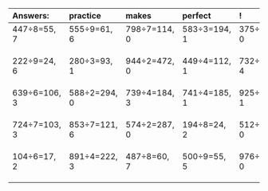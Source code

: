 | Answers: | practice | makes | perfect | ! |
| :--- | :--- | :--- | :--- | :--- |
| 447÷8=55, 7 | 555÷9=61, 6 | 798÷7=114, 0 | 583÷3=194, 1 | 375÷3=125, 0 | 
|   |   |   |   |   | 
|   |   |   |   |   | 
|   |   |   |   |   | 
| 222÷9=24, 6 | 280÷3=93, 1 | 944÷2=472, 0 | 449÷4=112, 1 | 732÷7=104, 4 | 
|   |   |   |   |   | 
|   |   |   |   |   | 
|   |   |   |   |   | 
| 639÷6=106, 3 | 588÷2=294, 0 | 739÷4=184, 3 | 741÷4=185, 1 | 925÷6=154, 1 | 
|   |   |   |   |   | 
|   |   |   |   |   | 
|   |   |   |   |   | 
| 724÷7=103, 3 | 853÷7=121, 6 | 574÷2=287, 0 | 194÷8=24, 2 | 512÷2=256, 0 | 
|   |   |   |   |   | 
|   |   |   |   |   | 
|   |   |   |   |   | 
| 104÷6=17, 2 | 891÷4=222, 3 | 487÷8=60, 7 | 500÷9=55, 5 | 976÷8=122, 0 | 
|   |   |   |   |   | 
|   |   |   |   |   | 
|   |   |   |   |   | 
